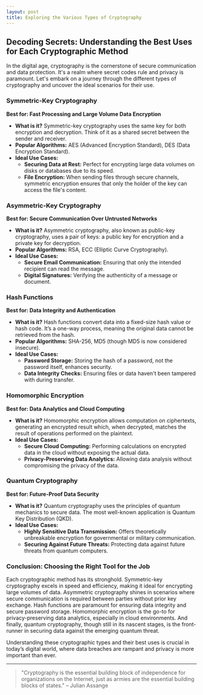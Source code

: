 ```yaml
---
layout: post
title: Exploring the Various Types of Cryptography
---
```


## Decoding Secrets: Understanding the Best Uses for Each Cryptographic Method

In the digital age, cryptography is the cornerstone of secure communication and data protection. It's a realm where secret codes rule and privacy is paramount. Let's embark on a journey through the different types of cryptography and uncover the ideal scenarios for their use.

### Symmetric-Key Cryptography
**Best for: Fast Processing and Large Volume Data Encryption**

- **What is it?** Symmetric-key cryptography uses the same key for both encryption and decryption. Think of it as a shared secret between the sender and receiver.
- **Popular Algorithms:** AES (Advanced Encryption Standard), DES (Data Encryption Standard).
- **Ideal Use Cases:**
  - **Securing Data at Rest:** Perfect for encrypting large data volumes on disks or databases due to its speed.
  - **File Encryption:** When sending files through secure channels, symmetric encryption ensures that only the holder of the key can access the file's content.

### Asymmetric-Key Cryptography
**Best for: Secure Communication Over Untrusted Networks**

- **What is it?** Asymmetric cryptography, also known as public-key cryptography, uses a pair of keys: a public key for encryption and a private key for decryption.
- **Popular Algorithms:** RSA, ECC (Elliptic Curve Cryptography).
- **Ideal Use Cases:**
  - **Secure Email Communication:** Ensuring that only the intended recipient can read the message.
  - **Digital Signatures:** Verifying the authenticity of a message or document.

### Hash Functions
**Best for: Data Integrity and Authentication**

- **What is it?** Hash functions convert data into a fixed-size hash value or hash code. It’s a one-way process, meaning the original data cannot be retrieved from the hash.
- **Popular Algorithms:** SHA-256, MD5 (though MD5 is now considered insecure).
- **Ideal Use Cases:**
  - **Password Storage:** Storing the hash of a password, not the password itself, enhances security.
  - **Data Integrity Checks:** Ensuring files or data haven't been tampered with during transfer.

### Homomorphic Encryption
**Best for: Data Analytics and Cloud Computing**

- **What is it?** Homomorphic encryption allows computation on ciphertexts, generating an encrypted result which, when decrypted, matches the result of operations performed on the plaintext.
- **Ideal Use Cases:**
  - **Secure Cloud Computing:** Performing calculations on encrypted data in the cloud without exposing the actual data.
  - **Privacy-Preserving Data Analytics:** Allowing data analysis without compromising the privacy of the data.

### Quantum Cryptography
**Best for: Future-Proof Data Security**

- **What is it?** Quantum cryptography uses the principles of quantum mechanics to secure data. The most well-known application is Quantum Key Distribution (QKD).
- **Ideal Use Cases:**
  - **Highly Sensitive Data Transmission:** Offers theoretically unbreakable encryption for governmental or military communication.
  - **Securing Against Future Threats:** Protecting data against future threats from quantum computers.

### Conclusion: Choosing the Right Tool for the Job

Each cryptographic method has its stronghold. Symmetric-key cryptography excels in speed and efficiency, making it ideal for encrypting large volumes of data. Asymmetric cryptography shines in scenarios where secure communication is required between parties without prior key exchange. Hash functions are paramount for ensuring data integrity and secure password storage. Homomorphic encryption is the go-to for privacy-preserving data analytics, especially in cloud environments. And finally, quantum cryptography, though still in its nascent stages, is the front-runner in securing data against the emerging quantum threat.

Understanding these cryptographic types and their best uses is crucial in today’s digital world, where data breaches are rampant and privacy is more important than ever.

---

> "Cryptography is the essential building block of independence for organizations on the Internet, just as armies are the essential building blocks of states." – Julian Assange
